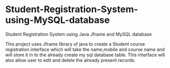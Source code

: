 # Student-Registration-System-using-MySQL-database
Student Registration System using Java Jframe and MySQL database

This project uses Jframe library of java to create a Student course registration interface
which will take the name,mobile and course name and will store it in to the already create my sql database table.
This interface will also allow user to edit and delete the already present records.
